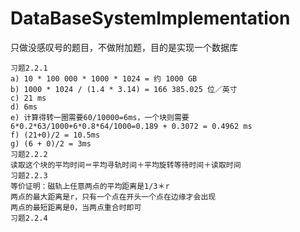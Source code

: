 # DataBaseSystemImplementation
只做没感叹号的题目，不做附加题，目的是实现一个数据库
```
习题2.2.1
a) 10 * 100 000 * 1000 * 1024 = 约 1000 GB
b) 1000 * 1024 / (1.4 * 3.14) = 166 385.025 位／英寸
c) 21 ms
d) 6ms
e) 计算得转一圈需要60/10000=6ms，一个块则需要6*0.2*63/1000+6*0.8*64/1000=0.189 + 0.3072 = 0.4962 ms
f) (21+0)/2 = 10.5ms
g) (6 + 0)/2 = 3ms
习题2.2.2
读取这个块的平均时间＝平均寻轨时间＋平均旋转等待时间＋读取时间
习题2.2.3
等价证明：磁轨上任意两点的平均距离是1/3＊r
两点的最大距离是r，只有一个点在开头一个点在边缘才会出现
两点的最短距离是0，当两点重合时即可
习题2.2.4
```

